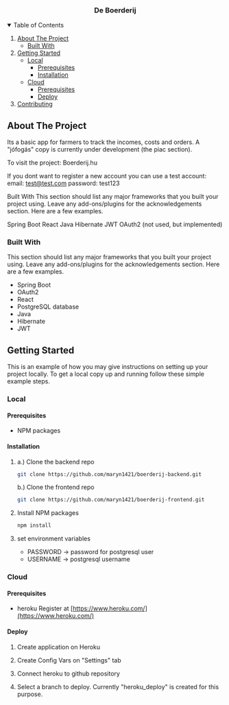 

<h3 align="center">De Boerderij</h3>



<!-- TABLE OF CONTENTS -->
<details open="open">
  <summary>Table of Contents</summary>
  <ol>
    <li>
      <a href="#about-the-project">About The Project</a>
      <ul>
        <li><a href="#built-with">Built With</a></li>
      </ul>
    </li>
    <li>
      <a href="#getting-started">Getting Started</a>
      <ul>
        <li>
        <a href="#local">Local</a>
            <ul>
                <li><a href="#prerequisites">Prerequisites</a></li>
                <li><a href="#installation">Installation</a></li>
            </ul>
        </li>
        <li>
        <a href="#Cloud">Cloud</a>
            <ul>
                <li><a href="#prerequisites">Prerequisites</a></li>
                <li><a href="#Deploy">Deploy</a></li>
            </ul>
            </li>
      </ul>
    </li>
    <li><a href="#contributing">Contributing</a></li>
  </ol>
</details>



<!-- ABOUT THE PROJECT -->

## About The Project

Its a basic app for farmers to track the incomes, costs and orders. A "jófogás" copy is currently under development (the piac section).

To visit the project: Boerderij.hu

If you dont want to register a new account you can use a test account: email: test@test.com password: test123

Built With
This section should list any major frameworks that you built your project using. Leave any add-ons/plugins for the acknowledgements section. Here are a few examples.

Spring Boot
React
Java
Hibernate
JWT
OAuth2 (not used, but implemented)
### Built With

This section should list any major frameworks that you built your project using. Leave any
add-ons/plugins for the acknowledgements section. Here are a few examples.

* Spring Boot
* OAuth2
* React
* PostgreSQL database
* Java
* Hibernate
* JWT

<!-- GETTING STARTED -->

## Getting Started

This is an example of how you may give instructions on setting up your project locally. To get a
local copy up and running follow these simple example steps.

### Local

#### Prerequisites

- NPM packages
#### Installation

1. a.) Clone the backend repo
   ```sh
   git clone https://github.com/maryn1421/boerderij-backend.git
   ```
   b.) Clone the frontend repo
   ```sh
   git clone https://github.com/maryn1421/boerderij-frontend.git
   ```
   
2. Install NPM packages
   ```sh
   npm install
   ```
3. set environment variables
   * PASSWORD -> password for postgresql user
   * USERNAME -> postgresql username
   
### Cloud

#### Prerequisites

* heroku
  Register at [https://www.heroku.com/](https://www.heroku.com/)
#### Deploy

1. Create application on Heroku
2. Create Config Vars on "Settings" tab

3. Connect heroku to github repository
4. Select a branch to deploy. Currently "heroku_deploy" is created for this purpose.


